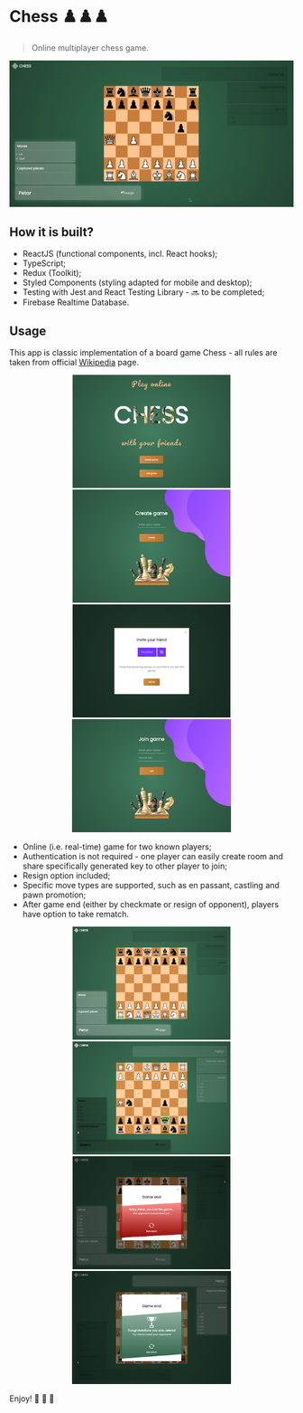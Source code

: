 # Chess ♟️♟️♟️

> Online multiplayer chess game.

<div align="center" markdown="1">

<img src="./src/assets/gifs/queen.gif" alt="chess queen move gif">

</div>

## How it is built?

- ReactJS (functional components, incl. React hooks);
- TypeScript;
- Redux (Toolkit);
- Styled Components (styling adapted for mobile and desktop);
- Testing with Jest and React Testing Library - 🔜 to be completed;
- Firebase Realtime Database.

## Usage

This app is classic implementation of a board game Chess - all rules are taken from official [Wikipedia](https://en.wikipedia.org/wiki/Chess) page.

<div align="center" markdown="1">

<img src="./src/assets/screenshots/start.png" alt="start screen" height="200">
<img src="./src/assets/screenshots/create.png" alt="create game" height="200">
<img src="./src/assets/screenshots/invite.png" alt="invite player" height="200">
<img src="./src/assets/screenshots/join.png" alt="join game" height="200">

</div>

- Online (i.e. real-time) game for two known players;
- Authentication is not required - one player can easily create room and share specifically generated key to other player to join;
- Resign option included;
- Specific move types are supported, such as en passant, castling and pawn promotion;
- After game end (either by checkmate or resign of opponent), players have option to take rematch.

<div align="center" markdown="1">

<img src="./src/assets/screenshots/board.png" alt="board screen" height="200">
<img src="./src/assets/screenshots/movements.png" alt="chess movements" height="200">

</div>

<div align="center" markdown="1">

<img src="./src/assets/screenshots/lose.png" alt="lose chess game" height="200">
<img src="./src/assets/screenshots/won.png" alt="win chess game" height="200">

</div>

Enjoy! 🚀 🚀 🚀

